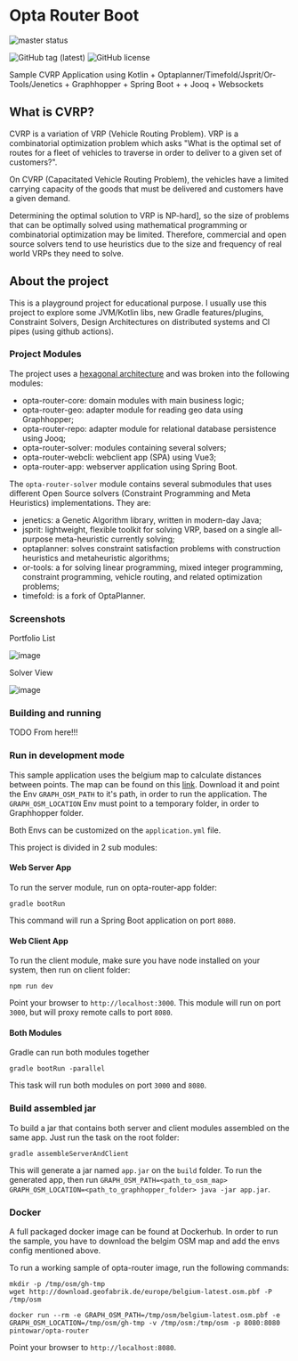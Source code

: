 # Opta Router Boot

![master status](https://github.com/pintowar/opta-router/actions/workflows/master.yml/badge.svg?branch=master)

![GitHub tag (latest)](https://img.shields.io/github/v/tag/pintowar/opta-router)
![GitHub license](https://img.shields.io/github/license/pintowar/opta-router)

Sample CVRP Application using Kotlin + Optaplanner/Timefold/Jsprit/Or-Tools/Jenetics + Graphhopper + Spring Boot + + Jooq + Websockets

## What is CVRP?

CVRP is a variation of VRP (Vehicle Routing Problem). VRP is a combinatorial optimization problem which asks "What is the optimal set of routes for a fleet of vehicles to traverse in order to deliver to a given set of customers?". 

On CVRP (Capacitated Vehicle Routing Problem), the vehicles have a limited carrying capacity of the goods that must be delivered and customers have a given demand.

Determining the optimal solution to VRP is NP-hard], so the size of problems that can be optimally solved using mathematical programming or combinatorial optimization may be limited. Therefore, commercial and open source solvers tend to use heuristics due to the size and frequency of real world VRPs they need to solve.

## About the project

This is a playground project for educational purpose. I usually use this project to explore some JVM/Kotlin libs, new Gradle features/plugins, Constraint Solvers, Design Architectures on distributed systems and CI pipes (using github actions).

### Project Modules

The project uses a [hexagonal architecture](https://jmgarridopaz.github.io/content/articles.html) and was broken into the following modules:
 
* opta-router-core: domain modules with main business logic;
* opta-router-geo: adapter module for reading geo data using Graphhopper;
* opta-router-repo: adapter module for relational database persistence using Jooq;
* opta-router-solver: modules containing several solvers;
* opta-router-webcli: webclient app (SPA) using Vue3;
* opta-router-app: webserver application using Spring Boot.

The `opta-router-solver` module contains several submodules that uses different Open Source solvers (Constraint Programming and Meta Heuristics) implementations. They are:

* jenetics: a Genetic Algorithm library, written in modern-day Java;
* jsprit: lightweight, flexible toolkit for solving VRP, based on a single all-purpose meta-heuristic currently solving;
* optaplanner: solves constraint satisfaction problems with construction heuristics and metaheuristic algorithms;
* or-tools: a for solving linear programming, mixed integer programming, constraint programming, vehicle routing, and related optimization problems;
* timefold: is a fork of OptaPlanner.

### Screenshots

Portfolio List

![image](https://github.com/pintowar/opta-router/assets/354264/b88230bf-5f2e-40cf-8921-370bacd1a602)

Solver View

![image](https://github.com/pintowar/opta-router/assets/354264/3922c6d1-8e48-4af6-8805-44096312bb24)

### Building and running

TODO From here!!!

### Run in development mode

This sample application uses the belgium map to calculate distances between points. The map can be found on this [link](http://download.geofabrik.de/europe/belgium-latest.osm.pbf). Download it and point the Env `GRAPH_OSM_PATH` to it's path, in order to run the application.
The `GRAPH_OSM_LOCATION` Env must point to a temporary folder, in order to Graphhopper folder.

Both Envs can be customized on the `application.yml` file.

This project is divided in 2 sub modules:

#### Web Server App

To run the server module, run on opta-router-app folder:

    gradle bootRun

This command will run a Spring Boot application on port `8080`.

#### Web Client App

To run the client module, make sure you have node installed on your system, then run on client folder:

    npm run dev

Point your browser to `http://localhost:3000`. This module will run on port `3000`, but will proxy remote calls to port `8080`.

#### Both Modules

Gradle can run both modules together

    gradle bootRun -parallel

This task will run both modules on port `3000` and `8080`.

### Build assembled jar

To build a jar that contains both server and client modules assembled on the same app. Just run the task on the root folder:

    gradle assembleServerAndClient

This will generate a jar named `app.jar` on the `build` folder. To run the generated app, then run `GRAPH_OSM_PATH=<path_to_osm_map> GRAPH_OSM_LOCATION=<path_to_graphhopper_folder> java -jar app.jar`.

### Docker

A full packaged docker image can be found at Dockerhub. In order to run the sample, you have to download the belgim OSM map and add the envs config mentioned above.

To run a working sample of opta-router image, run the following commands:

```shell
mkdir -p /tmp/osm/gh-tmp
wget http://download.geofabrik.de/europe/belgium-latest.osm.pbf -P /tmp/osm

docker run --rm -e GRAPH_OSM_PATH=/tmp/osm/belgium-latest.osm.pbf -e GRAPH_OSM_LOCATION=/tmp/osm/gh-tmp -v /tmp/osm:/tmp/osm -p 8080:8080 pintowar/opta-router
```

Point your browser to `http://localhost:8080`.

